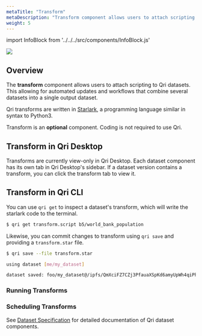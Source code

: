 ```yaml
---
metaTitle: "Transform"
metaDescription: "Transform component allows users to attach scripting to Qri datasets."
weight: 5
---
```


import InfoBlock from '../../../src/components/InfoBlock.js'

<img src="/img/qri-dataset-model.png" />

## Overview

The __transform__ component allows users to attach scripting to Qri datasets.  This allowing for automated updates and workflows that combine several datasets into a single output dataset.

Qri transforms are written in [Starlark](https://docs.bazel.build/versions/master/skylark/language.html), a programming language similar in syntax to Python3.

<InfoBlock>
  Transform is an <strong>optional</strong> component.  Coding is not required to use Qri.
</InfoBlock>

## Transform in Qri Desktop

Transforms are currently view-only in Qri Desktop.  Each dataset component has its own tab in Qri Desktop's sidebar.  If a dataset version contains a transform, you can click the transform tab to view it.

## Transform in Qri CLI

You can use `qri get` to inspect a dataset's transform, which will write the starlark code to the terminal.

```bash
$ qri get transform.script b5/world_bank_population
```

Likewise, you can commit changes to transform using `qri save` and providing a `transform.star` file.


```bash
$ qri save --file transform.star

using dataset [me/my_dataset]

dataset saved: foo/my_dataset@/ipfs/QmXciFZ7CZj3PfauaXSpKd6amyUpWh4qiPhPGywFbzjhWa
```

### Running Transforms

### Scheduling Transforms

<InfoBlock>
  See <a href="/docs/reference/dataset-specification/">Dataset Specification</a> for detailed documentation of Qri dataset components.
</InfoBlock>
